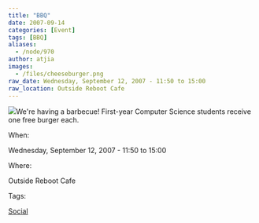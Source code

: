 ```yaml
---
title: "BBQ"
date: 2007-09-14
categories: [Event]
tags: [BBQ]
aliases:
  - /node/970
author: atjia
images:
  - /files/cheeseburger.png
raw_date: Wednesday, September 12, 2007 - 11:50 to 15:00
raw_location: Outside Reboot Cafe
---
```


![](/files/cheeseburger.png)We're having a barbecue! First-year Computer Science students receive one free burger each.

When: 

Wednesday, September 12, 2007 - 11:50 to 15:00

Where: 

Outside Reboot Cafe

Tags: 

[Social](/social)
